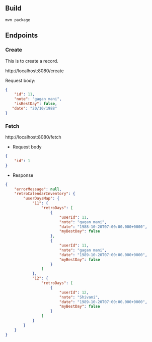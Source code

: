## Build
`mvn package`

## Endpoints

### Create
This is to create a record.

http://localhost:8080/create

Request body: 
```json
{
    "id": 11,
    "note": "gagan mani",
    "isBestDay": false,
   "date": "20/10/1988"
}
```

### Fetch

http://localhost:8080/fetch

* Request body

```json
{
    "id": 1
}
```

* Response
```json
{
    "errorMessage": null,
    "retroCalendarInventory": {
        "userDaysMap": {
            "11": {
                "retroDays": [
                    {
                        "userId": 11,
                        "note": "gagan mani",
                        "date": "1988-10-20T07:00:00.000+0000",
                        "myBestDay": false
                    },
                    {
                        "userId": 11,
                        "note": "gagan mani",
                        "date": "1989-10-20T07:00:00.000+0000",
                        "myBestDay": false
                    }
                ]
            },
            "12": {
                "retroDays": [
                    {
                        "userId": 12,
                        "note": "Shivani",
                        "date": "1989-10-20T07:00:00.000+0000",
                        "myBestDay": false
                    }
                ]
            }
        }
    }
}
```